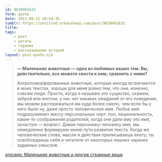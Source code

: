```yaml
---
id: 9630461633
form: quote
date: 2011-08-31 20:54:35
tumblr: https://untitled.urbansheep.com/post/9630461633
title: 
tags:
    - post
    - цитаты
    - Горалик
    - рассказывание историй
layout: post-quote.njk
---
```


<blockquote>
<p><strong>—&nbsp;Маленькие животные — одна из любимых ваших тем. Вы, действительно, все можете свести к ним, сравнить с ними?</strong></p>
<p>Антропоморфированные животные, которые иногда встречаются в моих текстах, хороши для меня ровно тем, что они, конечно, совсем люди. Просто, когда я называю это существо, скажем, зеброй или енотом, у нас нет никаких ожиданий от его поведения, мы можем распоряжаться им куда более смело, чем если бы у него было ну, даже просто человеческое имя. Любое имя подразумевает массу персональных черт: пол, национальность, какие-то соображения родителей, когда они дали ему это имя, зачастую — возраст. Давая персонажу-человеку имя, мы немедленно формируем некие пути развития текста. Когда же человеческие слова, мысли и действия приписываешь еноту, ты освобождаешь себя и читателя от некоторых лишних заранее заданных смыслов.</p>
</blockquote>

<a href="http://snorapp.livejournal.com/1107332.html">snorapp: Маленькие животные и другие странные вещи</a>
